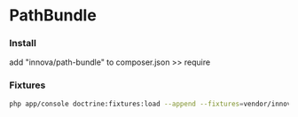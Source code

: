 PathBundle
===========

### Install
add "innova/path-bundle" to composer.json >> require

### Fixtures
```sh
php app/console doctrine:fixtures:load --append --fixtures=vendor/innova/path-bundle/Innova/PathBundle/DataFixtures/
```
